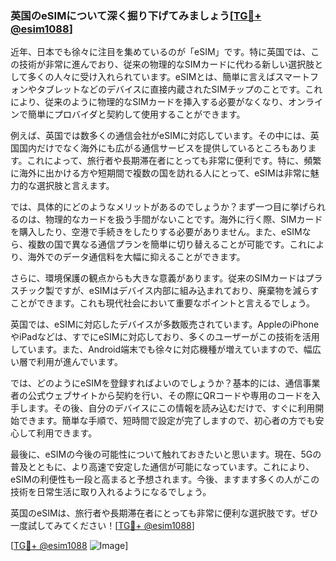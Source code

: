### 英国のeSIMについて深く掘り下げてみましょう[[TG💪+ @esim1088](https://t.me/s/esim1088)]

近年、日本でも徐々に注目を集めているのが「eSIM」です。特に英国では、この技術が非常に進んでおり、従来の物理的なSIMカードに代わる新しい選択肢として多くの人々に受け入れられています。eSIMとは、簡単に言えばスマートフォンやタブレットなどのデバイスに直接内蔵されたSIMチップのことです。これにより、従来のように物理的なSIMカードを挿入する必要がなくなり、オンラインで簡単にプロバイダと契約して使用することができます。

例えば、英国では数多くの通信会社がeSIMに対応しています。その中には、英国国内だけでなく海外にも広がる通信サービスを提供しているところもあります。これによって、旅行者や長期滞在者にとっても非常に便利です。特に、頻繁に海外に出かける方や短期間で複数の国を訪れる人にとって、eSIMは非常に魅力的な選択肢と言えます。

では、具体的にどのようなメリットがあるのでしょうか？まず一つ目に挙げられるのは、物理的なカードを扱う手間がないことです。海外に行く際、SIMカードを購入したり、空港で手続きをしたりする必要がありません。また、eSIMなら、複数の国で異なる通信プランを簡単に切り替えることが可能です。これにより、海外でのデータ通信料を大幅に抑えることができます。

さらに、環境保護の観点からも大きな意義があります。従来のSIMカードはプラスチック製ですが、eSIMはデバイス内部に組み込まれており、廃棄物を減らすことができます。これも現代社会において重要なポイントと言えるでしょう。

英国では、eSIMに対応したデバイスが多数販売されています。AppleのiPhoneやiPadなどは、すでにeSIMに対応しており、多くのユーザーがこの技術を活用しています。また、Android端末でも徐々に対応機種が増えていますので、幅広い層で利用が進んでいます。

では、どのようにeSIMを登録すればよいのでしょうか？基本的には、通信事業者の公式ウェブサイトから契約を行い、その際にQRコードや専用のコードを入手します。その後、自分のデバイスにこの情報を読み込むだけで、すぐに利用開始できます。簡単な手順で、短時間で設定が完了しますので、初心者の方でも安心して利用できます。

最後に、eSIMの今後の可能性について触れておきたいと思います。現在、5Gの普及とともに、より高速で安定した通信が可能になっています。これにより、eSIMの利便性も一段と高まると予想されます。今後、ますます多くの人がこの技術を日常生活に取り入れるようになるでしょう。

英国のeSIMは、旅行者や長期滞在者にとっても非常に便利な選択肢です。ぜひ一度試してみてください！[[TG💪+ @esim1088](https://t.me/s/esim1088)]

[[TG💪+ @esim1088](https://t.me/s/esim1088) ![Image](https://i.postimg.cc/Y0z9fWf4/image.png)]